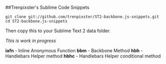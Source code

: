 ##Trenpixster's Sublime Code Snippets

```
git clone git://github.com/trenpixster/ST2-backbone.js-snippets.git
cd ST2-backbone.js-snippets
```
Then copy this to your Sublime Text 2 data folder.

_This is work in progress_

__iafn__ - Inline Anonymous Function
__bbm__ - Backbone Method
__hbh__ - Handlebars Helper method
__hbhc__ - Handlebars Helper conditional method 
